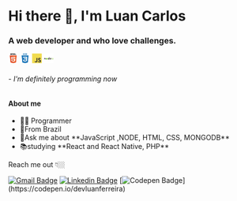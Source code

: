 # Hi there 👋, I'm Luan Carlos

<H3>A web developer and who love challenges.</h3>
<p align="left">
<img src="https://raw.githubusercontent.com/devicons/devicon/master/icons/html5/html5-original-wordmark.svg" alt="html5"  width="20" height="20"/>
<img src="https://raw.githubusercontent.com/devicons/devicon/master/icons/css3/css3-plain-wordmark.svg" alt="css3"  width="20" height="20"/>
<img src="https://raw.githubusercontent.com/devicons/devicon/master/icons/javascript/javascript-original.svg" alt="javascript" width="20" height="20"/>
<img src="https://raw.githubusercontent.com/devicons/devicon/master/icons/nodejs/nodejs-original-wordmark.svg" alt="nodejs" width="20" height="20"/></p><p align="center">
</p>
<h6>- I'm definitely programming now</h6>

<h4>About me</h4>
<ul>
  <li> 🙋‍♂️ Programmer</li>
  <li>📍From Brazil</li>
  <li>💬Ask me about **JavaScript ,NODE, HTML, CSS, MONGODB**</li>
  <li>📚studying **React and React Native, PHP**</li>
</ul>

<p>Reach me out 👇🏼</p>

[![Gmail Badge](https://img.shields.io/badge/-luanf7321@gmail.com-FF0000?style=flat-square&logo=Gmail&logoColor=white&link=mailto:luanf7321@gmail.com)](mailto:luanf7321@gmail.com) [![Linkedin Badge](https://img.shields.io/badge/-LinkedIn-blue?style=flat-square&logo=Linkedin&logoColor=white&link=https://www.linkedin.com/in/luan-carlos-ferreira/)](https://www.linkedin.com/in/luan-carlos-ferreira/) [![Codepen Badge](https://img.shields.io/badge/-Codepen-black?style=flat-square&logo=Codepen&logoColor=white&link=[https://codepen.io/isadorastan](https://codepen.io/devluanferreira))](https://codepen.io/devluanferreira)
